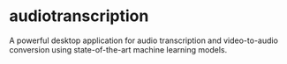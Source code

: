 # audiotranscription
A powerful desktop application for audio transcription and video-to-audio conversion using state-of-the-art machine learning models.
